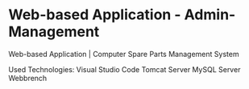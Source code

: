# Web-based Application - Admin-Management
Web-based Application | Computer Spare Parts Management System 

Used Technologies:
Visual Studio Code
Tomcat Server
MySQL Server Webbrench
